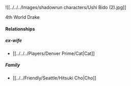 ![[../../../Images/shadowrun characters/Ushi Bido (2).jpg]]

4th World Drake

#### Relationships
##### ex-wife
- [[../../../Players/Denver Prime/Cat|Cat]]

##### Family
- [[../../Friendly/Seattle/Hitsuki Cho|Cho]]